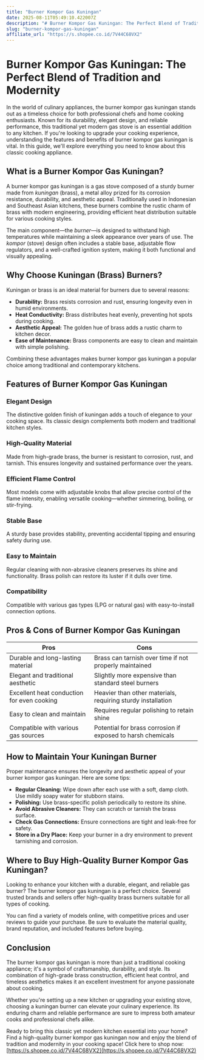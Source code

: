 ```yaml
---
title: "Burner Kompor Gas Kuningan"
date: 2025-08-11T05:49:10.422007Z
description: "# Burner Kompor Gas Kuningan: The Perfect Blend of Tradition and Modernity..."
slug: "burner-kompor-gas-kuningan"
affiliate_url: "https://s.shopee.co.id/7V44C68VX2"
---
```

# Burner Kompor Gas Kuningan: The Perfect Blend of Tradition and Modernity

In the world of culinary appliances, the burner kompor gas kuningan stands out as a timeless choice for both professional chefs and home cooking enthusiasts. Known for its durability, elegant design, and reliable performance, this traditional yet modern gas stove is an essential addition to any kitchen. If you're looking to upgrade your cooking experience, understanding the features and benefits of burner kompor gas kuningan is vital. In this guide, we'll explore everything you need to know about this classic cooking appliance.

## What is a Burner Kompor Gas Kuningan?

A burner kompor gas kuningan is a gas stove composed of a sturdy burner made from *kuningan* (brass), a metal alloy prized for its corrosion resistance, durability, and aesthetic appeal. Traditionally used in Indonesian and Southeast Asian kitchens, these burners combine the rustic charm of brass with modern engineering, providing efficient heat distribution suitable for various cooking styles.

The main component—the *burner*—is designed to withstand high temperatures while maintaining a sleek appearance over years of use. The *kompor* (stove) design often includes a stable base, adjustable flow regulators, and a well-crafted ignition system, making it both functional and visually appealing.

## Why Choose Kuningan (Brass) Burners?

Kuningan or brass is an ideal material for burners due to several reasons:

- **Durability:** Brass resists corrosion and rust, ensuring longevity even in humid environments.
- **Heat Conductivity:** Brass distributes heat evenly, preventing hot spots during cooking.
- **Aesthetic Appeal:** The golden hue of brass adds a rustic charm to kitchen decor.
- **Ease of Maintenance:** Brass components are easy to clean and maintain with simple polishing.

Combining these advantages makes burner kompor gas kuningan a popular choice among traditional and contemporary kitchens.

## Features of Burner Kompor Gas Kuningan

### Elegant Design
The distinctive golden finish of kuningan adds a touch of elegance to your cooking space. Its classic design complements both modern and traditional kitchen styles.

### High-Quality Material
Made from high-grade brass, the burner is resistant to corrosion, rust, and tarnish. This ensures longevity and sustained performance over the years.

### Efficient Flame Control
Most models come with adjustable knobs that allow precise control of the flame intensity, enabling versatile cooking—whether simmering, boiling, or stir-frying.

### Stable Base
A sturdy base provides stability, preventing accidental tipping and ensuring safety during use.

### Easy to Maintain
Regular cleaning with non-abrasive cleaners preserves its shine and functionality. Brass polish can restore its luster if it dulls over time.

### Compatibility
Compatible with various gas types (LPG or natural gas) with easy-to-install connection options.

## Pros & Cons of Burner Kompor Gas Kuningan

| **Pros** | **Cons** |
| --- | --- |
| Durable and long-lasting material | Brass can tarnish over time if not properly maintained |
| Elegant and traditional aesthetic | Slightly more expensive than standard steel burners |
| Excellent heat conduction for even cooking | Heavier than other materials, requiring sturdy installation |
| Easy to clean and maintain | Requires regular polishing to retain shine |
| Compatible with various gas sources | Potential for brass corrosion if exposed to harsh chemicals |

## How to Maintain Your Kuningan Burner

Proper maintenance ensures the longevity and aesthetic appeal of your burner kompor gas kuningan. Here are some tips:

- **Regular Cleaning:** Wipe down after each use with a soft, damp cloth. Use mildly soapy water for stubborn stains.
- **Polishing:** Use brass-specific polish periodically to restore its shine.
- **Avoid Abrasive Cleaners:** They can scratch or tarnish the brass surface.
- **Check Gas Connections:** Ensure connections are tight and leak-free for safety.
- **Store in a Dry Place:** Keep your burner in a dry environment to prevent tarnishing and corrosion.

## Where to Buy High-Quality Burner Kompor Gas Kuningan?

Looking to enhance your kitchen with a durable, elegant, and reliable gas burner? The burner kompor gas kuningan is a perfect choice. Several trusted brands and sellers offer high-quality brass burners suitable for all types of cooking.

You can find a variety of models online, with competitive prices and user reviews to guide your purchase. Be sure to evaluate the material quality, brand reputation, and included features before buying.

## Conclusion

The burner kompor gas kuningan is more than just a traditional cooking appliance; it's a symbol of craftsmanship, durability, and style. Its combination of high-grade brass construction, efficient heat control, and timeless aesthetics makes it an excellent investment for anyone passionate about cooking.

Whether you're setting up a new kitchen or upgrading your existing stove, choosing a kuningan burner can elevate your culinary experience. Its enduring charm and reliable performance are sure to impress both amateur cooks and professional chefs alike.

Ready to bring this classic yet modern kitchen essential into your home? Find a high-quality burner kompor gas kuningan now and enjoy the blend of tradition and modernity in your cooking space! Click here to shop now: [https://s.shopee.co.id/7V44C68VX2](https://s.shopee.co.id/7V44C68VX2)